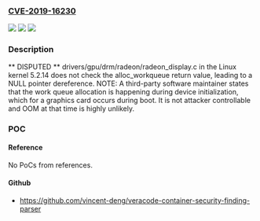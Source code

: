 ### [CVE-2019-16230](https://cve.mitre.org/cgi-bin/cvename.cgi?name=CVE-2019-16230)
![](https://img.shields.io/static/v1?label=Product&message=n%2Fa&color=blue)
![](https://img.shields.io/static/v1?label=Version&message=n%2Fa&color=blue)
![](https://img.shields.io/static/v1?label=Vulnerability&message=n%2Fa&color=brighgreen)

### Description

** DISPUTED ** drivers/gpu/drm/radeon/radeon_display.c in the Linux kernel 5.2.14 does not check the alloc_workqueue return value, leading to a NULL pointer dereference. NOTE: A third-party software maintainer states that the work queue allocation is happening during device initialization, which for a graphics card occurs during boot. It is not attacker controllable and OOM at that time is highly unlikely.

### POC

#### Reference
No PoCs from references.

#### Github
- https://github.com/vincent-deng/veracode-container-security-finding-parser

